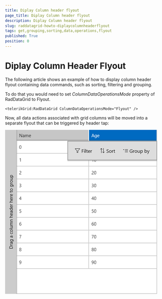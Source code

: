 ```yaml
---
title: Diplay Column header flyout
page_title: Diplay Column header flyout
description: Diplay Column header flyout
slug: raddatagrid-howto-diplaycolumnheaderflyout
tags: get,grouping,sorting,data,operations,flyout
published: True
position: 0
---
```


# Diplay Column Header Flyout

The following article shows an example of how to display column header flyout containing data commands, such as sorting, filtering and grouping.

To do that you would need to set *ColumnDataOperationsMode* property of RadDataGrid to Flyout.

	<telerikGrid:RadDataGrid ColumnDataOperationsMode="Flyout" />

Now, all data actions associated with grid columns will be moved into a separate flyout that can be triggered by header tap:

![Data Grid-ColumnHeaderFlyout](images/datagrid-howto-diplaycolumnheaderflyout.png)